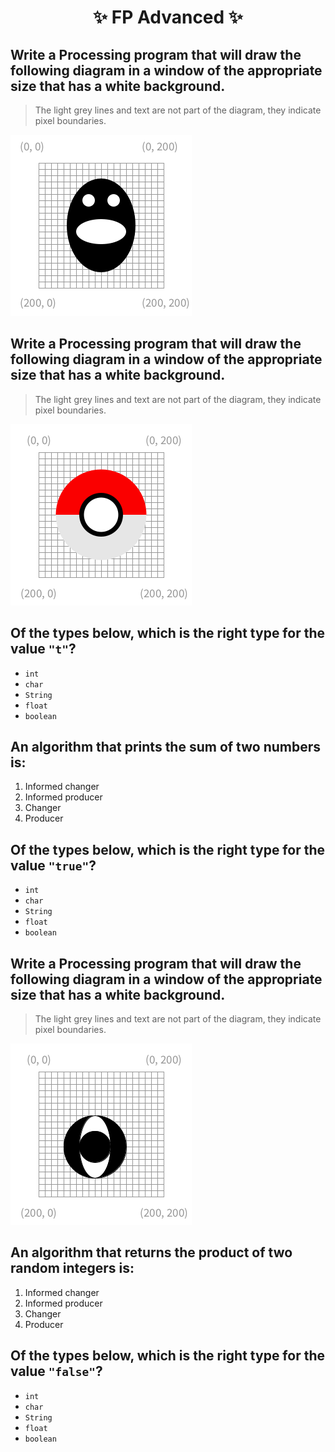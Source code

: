 <h1 align="center"> ✨ FP Advanced ✨ </h1>

## Write a Processing program that will draw the following diagram in a window of the appropriate size that has a white background.  
> The light grey lines and text are not part of the diagram, they indicate pixel boundaries.

<img src="./assets/FP Advanced/emojiSketch.png" alt="emojiSketch.png" />

## Write a Processing program that will draw the following diagram in a window of the appropriate size that has a white background.  
> The light grey lines and text are not part of the diagram, they indicate pixel boundaries.

<img src="./assets/FP Advanced/pokeball.png" alt="pokeball.png" />

## Of the types below, which is the right type for the value `"t"`?

- `int`
- `char`
- `String`
- `float`
- `boolean`

## An algorithm that prints the sum of two numbers is:

1. Informed changer
2. Informed producer
3. Changer
4. Producer

## Of the types below, which is the right type for the value `"true"`?

- `int`
- `char`
- `String`
- `float`
- `boolean`

## Write a Processing program that will draw the following diagram in a window of the appropriate size that has a white background.  
> The light grey lines and text are not part of the diagram, they indicate pixel boundaries.

<img src="./assets/FP Advanced/eye.png" alt="eye.png" />

## An algorithm that returns the product of two random integers is:

1. Informed changer
2. Informed producer
3. Changer
4. Producer

## Of the types below, which is the right type for the value `"false"`?

- `int`
- `char`
- `String`
- `float`
- `boolean`
